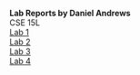 **Lab Reports by Daniel Andrews**  
CSE 15L  
[Lab 1](https://thedonutdan.github.io/cse15l-lab-reports/lab1.html)  
[Lab 2](https://thedonutdan.github.io/cse15l-lab-reports/lab2.html)  
[Lab 3](https://thedonutdan.github.io/cse15l-lab-reports/lab3.html)  
[Lab 4](https://thedonutdan.github.io/cse15l-lab-reports/lab4.html)
